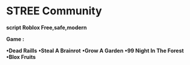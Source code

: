 # STREE Community
**script Roblox Free,safe,modern**

**Game :**

**•Dead Raills**
**•Steal A Brainrot**
**•Grow A Garden**
**•99 Night In The Forest**
**•Blox Fruits**
